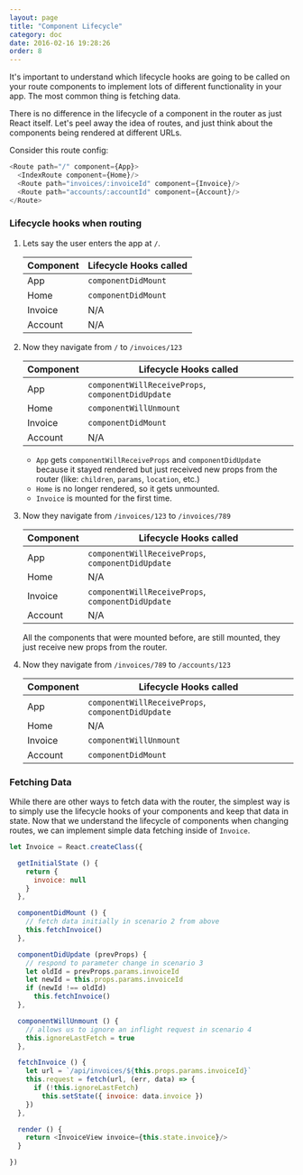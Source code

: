 ```yaml
---
layout: page
title: "Component Lifecycle"
category: doc
date: 2016-02-16 19:28:26
order: 8
---
```


It's important to understand which lifecycle hooks are going to be called
on your route components to implement lots of different functionality in
your app. The most common thing is fetching data.

There is no difference in the lifecycle of a component in the router as
just React itself. Let's peel away the idea of routes, and just think
about the components being rendered at different URLs.

Consider this route config:

```js
<Route path="/" component={App}>
  <IndexRoute component={Home}/>
  <Route path="invoices/:invoiceId" component={Invoice}/>
  <Route path="accounts/:accountId" component={Account}/>
</Route>
```

### Lifecycle hooks when routing

1. Lets say the user enters the app at `/`.

    | Component | Lifecycle Hooks called |
    |-----------|------------------------|
    | App | `componentDidMount` |
    | Home | `componentDidMount` |
    | Invoice | N/A |
    | Account | N/A |

2. Now they navigate from `/` to `/invoices/123`

    | Component | Lifecycle Hooks called |
    |-----------|------------------------|
    | App | `componentWillReceiveProps`, `componentDidUpdate` |
    | Home | `componentWillUnmount` |
    | Invoice | `componentDidMount` |
    | Account | N/A |

    - `App` gets `componentWillReceiveProps` and `componentDidUpdate` because it
    stayed rendered but just received new props from the router (like:
    `children`, `params`, `location`, etc.)
    - `Home` is no longer rendered, so it gets unmounted.
    - `Invoice` is mounted for the first time.


3. Now they navigate from `/invoices/123` to `/invoices/789`

    | Component | Lifecycle Hooks called |
    |-----------|------------------------|
    | App | `componentWillReceiveProps`, `componentDidUpdate` |
    | Home | N/A |
    | Invoice | `componentWillReceiveProps`, `componentDidUpdate` |
    | Account | N/A |

    All the components that were mounted before, are still mounted, they
    just receive new props from the router.

4. Now they navigate from `/invoices/789` to `/accounts/123`

    | Component | Lifecycle Hooks called |
    |-----------|------------------------|
    | App | `componentWillReceiveProps`, `componentDidUpdate` |
    | Home | N/A |
    | Invoice | `componentWillUnmount` |
    | Account | `componentDidMount` |

### Fetching Data

While there are other ways to fetch data with the router, the simplest
way is to simply use the lifecycle hooks of your components and keep
that data in state. Now that we understand the lifecycle of components
when changing routes, we can implement simple data fetching inside of
`Invoice`.

```js
let Invoice = React.createClass({

  getInitialState () {
    return {
      invoice: null
    }
  },

  componentDidMount () {
    // fetch data initially in scenario 2 from above
    this.fetchInvoice()
  },

  componentDidUpdate (prevProps) {
    // respond to parameter change in scenario 3
    let oldId = prevProps.params.invoiceId
    let newId = this.props.params.invoiceId
    if (newId !== oldId)
      this.fetchInvoice()
  },

  componentWillUnmount () {
    // allows us to ignore an inflight request in scenario 4
    this.ignoreLastFetch = true
  },

  fetchInvoice () {
    let url = `/api/invoices/${this.props.params.invoiceId}`
    this.request = fetch(url, (err, data) => {
      if (!this.ignoreLastFetch)
        this.setState({ invoice: data.invoice })
    })
  },

  render () {
    return <InvoiceView invoice={this.state.invoice}/>
  }

})
```
